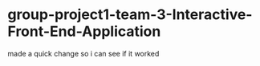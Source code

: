 # group-project1-team-3-Interactive-Front-End-Application

made a quick change so i can see if it worked